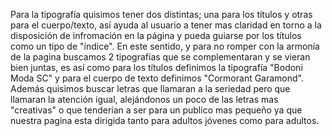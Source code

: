  Para la tipografía quisimos tener dos distintas; una para los títulos y otras para el cuerpo/texto, así ayuda al usuario a tener mas claridad en torno a la disposición de infromación en la página y pueda guiarse por los títulos como un tipo de "índice". En este sentido, y para no romper con la armonía de la pagina buscamos 2 tipografías que se complementaran y se vieran bien juntas, es así como para los títulos definimos la tipografía "Bodoni Moda SC" y para el cuerpo de texto definimos "Cormorant Garamond".  Además quisimos buscar letras que llamaran a la seriedad pero que llamaran la atención igual, alejándonos un poco de las letras mas "creativas" o que tenderían a ser para un publico mas pequeño ya que nuestra pagina esta dirigida tanto para adultos jóvenes como para adultos. 
 


